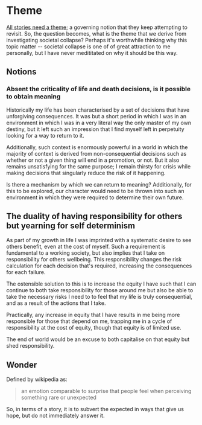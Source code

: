# Theme

[All stories need a theme](https://www.ted.com/talks/andrew_stanton_the_clues_to_a_great_story); a governing notion
that they keep attempting to revisit. So, the question becomes, what is the theme that we derive from investigating
societal collapse? Perhaps it's worthwhile thinking why this topic matter -- societal collapse is one of of great
attraction to me personally, but I have never medititated on why it should be this way.

## Notions

### Absent the criticality of life and death decisions, is it possible to obtain meaning

Historically my life has been characterised by a set of decisions that have unforgiving consequences. It was but a
short period in which I was in an environment in which I was in a very literal way the only master of my own destiny,
but it left such an impression that I find myself left in perpetuity looking for a way to return to it.

Additionally, such context is enormously powerful in a world in which the majority of context is derived from
non-consequential decisions such as whether or not a given thing will end in a promotion, or not. But it also remains
unsatisfying for the same purpose; I remain thirsty for crisis while making decisions that singularly reduce the risk
of it happening.

Is there a mechanism by which we can return to meaning? Additionally, for this to be explored, our character would
need to be thrown into such an environment in which they were required to determine their own future.

## The duality of having responsibility for others but yearning for self determinism

As part of my growth in life I was imprinted with a systematic desire to see others benefit, even at the cost of
myself. Such a requirement is fundamental to a working society, but also implies that I take on responsibility for
others wellbeing. This responsibility changes the risk calculation for each decision that's required, increasing the
consequences for each failure.

The ostensible solution to this is to increase the equity I have such that I can continue to both take responsibility
for those around me but also be able to take the necessary risks I need to to feel that my life is truly consequential,
and as a result of the actions that I take.

Practically, any increase in equity that I have results in me being more responsible for those that depend on me,
trapping me in a cycle of responsibility at the cost of equity, though that equity is of limited use.

The end of world would be an excuse to both capitalise on that equity but shed responsibility.

## Wonder

Defined by wikipedia as:

> an emotion comparable to surprise that people feel when perceiving something rare or unexpected

So, in terms of a story, it is to subvert the expected in ways that give us hope, but do not immediately answer it.
